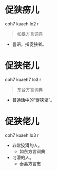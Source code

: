 # 促狭痨儿
coh7 kuaeh lo2 r
> 如皋方言词典
- 詈语，指促狭者。

# 促狭佬儿
coh7 kuaeh7 lo3 r
> 东台方言词典
- 普通话中的“促狭鬼”。

# 促狭佬儿
coh7 kuaeh lo3 r
+ 非常狡猾的人。
  * 如东方言词典
+ 刁滑的人。
  * 泰县方言志
